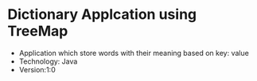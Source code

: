 
# Dictionary Applcation using TreeMap #

* Application which store words with their meaning based on key: value  
*  Technology: Java
* Version:1:0